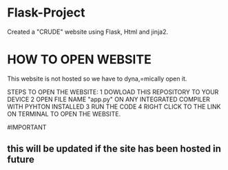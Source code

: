 # Flask-Project
Created a "CRUDE" website using Flask, Html and jinja2.

# HOW TO OPEN WEBSITE
This website is not hosted so we have to dyna,=mically open it.

STEPS TO OPEN THE WEBSITE:
1 DOWLOAD THIS REPOSITORY TO YOUR DEVICE
2 OPEN FILE NAME "app.py" ON ANY INTEGRATED COMPILER WITH PYHTON INSTALLED
3 RUN THE CODE
4 RIGHT CLICK TO THE LINK ON TERMINAL TO OPEN THE WEBSITE.

#IMPORTANT
## this will be updated if the site has been hosted in future ##

